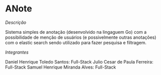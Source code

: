 # ANote

*Descrição*

Sistema simples de anotação (desenvolvido na lingaguem Go) com a possibilidade de menção de usuários (e possivelmente outras anotações) com o elastic search sendo utilizado para fazer pesquisa e filtragem.

*Integrantes*

Daniel Henrique Toledo Santos: Full-Stack
Julio Cesar de Paula Ferreira: Full-Stack
Samuel Henrique Miranda Alves: Full-Stack
